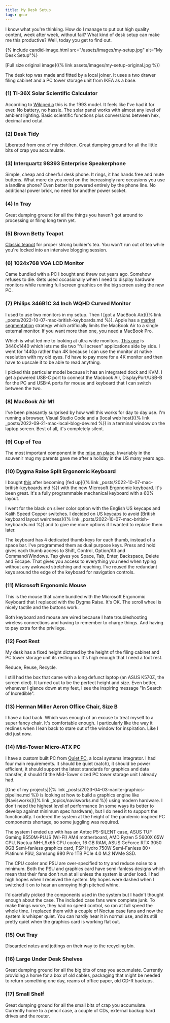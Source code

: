 ```yaml
---
title: My Desk Setup
tags: gear
---
```


I know what you're thinking. How do I manage to put out high quality content, week after week, without fail? What kind of desk setup can make me this productive? Well, today you get to find out.

{% include candid-image.html src="/assets/images/my-setup.jpg" alt="My Desk Setup"%}

[Full size original image]({% link assets/images/my-setup-original.jpg %})

The desk top was made and fitted by a local joiner. It uses a two drawer filing cabinet and a PC tower storage unit from IKEA as a base.

### (1) TI-36X Solar Scientific Calculator

According to [Wikipedia](https://en.wikipedia.org/wiki/TI-36) this is the 1993 model. It feels like I've had it for ever. No battery, no hassle. The solar panel works with almost any level of ambient lighting. Basic scientific functions plus conversions between hex, decimal and octal.

### (2) Desk Tidy

Liberated from one of my children. Great dumping ground for all the little bits of crap you accumulate.

### (3) Interquartz 98393 Enterprise Speakerphone

Simple, cheap and cheerful desk phone. It rings, it has hands free and mute buttons. What more do you need on the increasingly rare occasions you use a landline phone? Even better its powered entirely by the phone line. No additional power brick, no need for another power socket.

### (4) In Tray

Great dumping ground for all the things you haven't got around to processing or filing long term yet. 

### (5) Brown Betty Teapot

[Classic teapot](https://en.wikipedia.org/wiki/Brown_Betty_(teapot)) for proper strong builder's tea. You won't run out of tea while you're locked into an intensive blogging session.

### (6) 1024x768 VGA LCD Monitor

Came bundled with a PC I bought and threw out years ago. Somehow refuses to die. Gets used occasionally when I need to display hardware monitors while running full screen graphics on the big screen using the new PC.

### (7) Philips 346B1C 34 Inch WQHD Curved Monitor

I used to use two monitors in my setup. Then I [got a MacBook Air]({% link _posts/2022-10-07-mac-british-keyboards.md %}). Apple has a [market segmentation](https://en.wikipedia.org/wiki/Market_segmentation) strategy which artificially limits the MacBook Air to a single external monitor. If you want more than one, you need a MacBook Pro.

Which is what led me to looking at ultra wide monitors. [This one](https://www.philips.co.uk/c-p/346B1C_00/curved-ultrawide-lcd-monitor-with-usb-c) is 3440x1440 which lets me tile two "full screen" applications side by side. I went for 1440p rather than 4K because I can use the monitor at native resolution with my old eyes. I'd have to pay more for a 4K monitor and then have to upscale it to be able to read anything.

I picked this particular model because it has an integrated dock and KVM. I get a powered USB-C port to connect the Macbook Air, DisplayPort/USB-B for the PC and USB-A ports for mouse and keyboard that I can switch between the two. 

### (8) MacBook Air M1

I've been pleasantly surprised by how well this works for day to day use. I'm running a browser, Visual Studio Code and a [local web host]({% link _posts/2022-09-21-mac-local-blog-dev.md %}) in a terminal window on the laptop screen. Best of all, it's completely silent. 

### (9) Cup of Tea

The most important component in the [mise en place](https://en.wikipedia.org/wiki/Mise_en_place). Invariably in the souvenir mug my parents gave me after a holiday in the US many years ago.

### (10) Dygma Raise Split Ergonomic Keyboard

I bought [this](https://dygma.com/pages/raise) after becoming [fed up]({% link _posts/2022-10-07-mac-british-keyboards.md %}) with the new Microsoft Ergonomic keyboard. It's been great. It's a fully programmable mechanical keyboard with a 60% layout.

I went for the black on silver color option with the English US keycaps and Kalih Speed Copper switches. I decided on US keycaps to avoid [British keyboard layout weirdness]({% link _posts/2022-10-07-mac-british-keyboards.md %}) and to give me more options if I wanted to replace them later.

The keyboard has 4 dedicated thumb keys for each thumb, instead of a space bar. I've programmed them as dual purpose keys. Press and hold gives each thumb access to Shift, Control, Option/Alt and Command/Windows. Tap gives you Space, Tab, Enter, Backspace, Delete and Escape. That gives you access to everything you need when typing without any awkward stretching and reaching. I've reused the redundant keys around the edge of the keyboard for navigation controls.

### (11) Microsoft Ergonomic Mouse

This is the mouse that came bundled with the Microsoft Ergonomic Keyboard that I replaced with the Dygma Raise. It's OK. The scroll wheel is nicely tactile and the buttons work. 

Both keyboard and mouse are wired because I hate troubleshooting wireless connections and having to remember to charge things. And having to pay 
extra for the privilege. 

### (12) Foot Rest

My desk has a fixed height dictated by the height of the filing cabinet and PC tower storage unit its resting on. It's high enough that I need a foot rest.

Reduce, Reuse, Recycle.

I still had the box that came with a long defunct laptop (an ASUS K570Z, the screen died). It turned out to be the perfect height and size. Even better, whenever I glance down at my feet, I see the inspiring message "In Search of Incredible".

### (13) Herman Miller Aeron Office Chair, Size B

I have a bad back. Which was enough of an excuse to treat myself to a super fancy chair. It's comfortable enough. I particularly like the way it reclines when I lean back to stare out of the window for inspiration. Like I did just now. 

### (14) Mid-Tower Micro-ATX PC

I have a custom built PC from [Quiet PC](https://www.quietpc.com/), a local systems integrator. I had four main requirements. It should be quiet (natch), it should be power efficient, it should support the latest standards for graphics and data transfer, it should fit the Mid-Tower sized PC tower storage unit I already had. 

[One of my projects]({% link _posts/2023-04-03-nanite-graphics-pipeline.md %}) is looking at how to build a graphics engine like [Navisworks]({% link _topics/navisworks.md %}) using modern hardware. I don't need the highest level of performance (in some ways its better to develop against minimum spec hardware), but I do need it to support the functionality. I ordered the system at the height of the pandemic inspired PC components shortage, so some juggling was required. 

The system I ended up with has an Antec P5-SILENT case, ASUS TUF Gaming B550M-PLUS (WI-FI) AM4 motherboard, AMD Ryzen 5 5600X 65W CPU, Noctua NH-L9x65 CPU cooler, 16 GB RAM, ASUS GeForce RTX 3050 8GB Semi-fanless graphics card, FSP Hydro 750W Semi-Fanless 80+ Platinum PSU, Samsung 980 Pro 1TB PCIe 4.0 M.2 NVMe SSD. 

The CPU cooler and PSU are over-specified to try and reduce noise to a minimum. Both the PSU and graphics card have semi-fanless designs which mean that their fans don't run at all unless the system is under load. I had high hopes when I received the system. My hopes were dashed when I switched it on to hear an annoying high pitched whine. 

I'd carefully picked the components used in the system but I hadn't thought enough about the case. The included case fans were complete junk. To make things worse, they had no speed control, so ran at full speed the whole time. I replaced them with a couple of Noctua case fans and now the system is whisper quiet. You can hardly hear it in normal use, and its still pretty quiet when the graphics card is working flat out. 

### (15) Out Tray

Discarded notes and jottings on their way to the recycling bin.

### (16) Large Under Desk Shelves

Great dumping ground for all the big bits of crap you accumulate. Currently providing a home for a box of old cables, packaging that might be needed to return something one day, reams of office paper, old CD-R backups.

### (17) Small Shelf

Great dumping ground for all the small bits of crap you accumulate. Currently home to a pencil case, a couple of CDs, external backup hard drives and the router. 